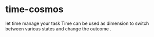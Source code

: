 # time-cosmos
let time manage your task
Time can be used as dimension to switch between various states and change the outcome .
